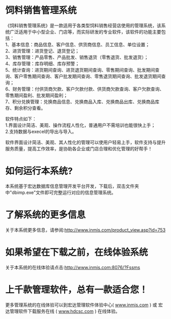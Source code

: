 # 饲料销售管理系统

《饲料销售管理系统》是一款适用于各类型饲料销售经营店使用的管理系统，该系统广泛适用于中小型企业、门店等，而实际研发的专业软件，该软件的功能主要包括：  
1、基本信息：商品信息、客户信息、供货商信息、员工信息、单位设置；  
2、进货管理：进货登记、退货登记；  
3、销售管理：产品零售、产品批发、销售退货（零售退货、批发退货）；  
4、库存管理：库存明细、库存预警；  
5、统计查询：进货期间查询、进货退货期间查询、零售期间查询、批发期间查询、客户零售期间查询、客户批发期间查询、零售退货期间查询、批发退货期间查询；  
6、财务管理：付供货商欠款、客户欠款付款、供货商欠款查询、客户欠款查询、零售期间盈利、批发期间盈利；  
7、积分兑换管理：兑换商品信息、兑换商品入库、兑换商品出库、兑换商品库存、剩余积分查看。  

软件特点如下：   
    1.界面设计简洁、美观、操作流程人性化，普通用户不需培训也能很快上手；    
    2.支持数据与execel的导出与导入。  

软件界面设计简洁、美观、其人性化的管理可以使用户轻易上手，软件支持与提升服务质量，提高工作效率，是协助各企业或门店合理和优化管理的好帮手！

# 如何运行本系统?

本系统基于宏达数据库信息管理开发平台开发，下载后，双击文件夹中"dbimp.exe"文件即可完整运行对应的信息管理系统。

# 了解系统的更多信息

关于本系统更多信息，请参阅:http://www.inmis.com/product_view.asp?id=753

# 如果希望在下载之前，在线体验系统

关于本系统的在线体验请点击:http://www.inmis.com:8076/?Fssms

# 上千款管理软件，总有一款适合您！

更多管理系统的在线体验可以到宏达管理软件体验中心( www.inmis.com ) 或 宏达管理软件下载服务在线 ( www.hdcsc.com ) 在线体验。

